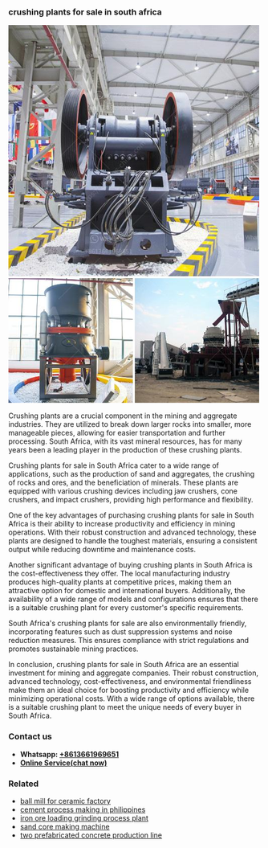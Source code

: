 <h3>crushing plants for sale in south africa</h3><img src='1704791506.jpg' alt=''><p>Crushing plants are a crucial component in the mining and aggregate industries. They are utilized to break down larger rocks into smaller, more manageable pieces, allowing for easier transportation and further processing. South Africa, with its vast mineral resources, has for many years been a leading player in the production of these crushing plants.</p><p>Crushing plants for sale in South Africa cater to a wide range of applications, such as the production of sand and aggregates, the crushing of rocks and ores, and the beneficiation of minerals. These plants are equipped with various crushing devices including jaw crushers, cone crushers, and impact crushers, providing high performance and flexibility. </p><p>One of the key advantages of purchasing crushing plants for sale in South Africa is their ability to increase productivity and efficiency in mining operations. With their robust construction and advanced technology, these plants are designed to handle the toughest materials, ensuring a consistent output while reducing downtime and maintenance costs.</p><p>Another significant advantage of buying crushing plants in South Africa is the cost-effectiveness they offer. The local manufacturing industry produces high-quality plants at competitive prices, making them an attractive option for domestic and international buyers. Additionally, the availability of a wide range of models and configurations ensures that there is a suitable crushing plant for every customer's specific requirements.</p><p>South Africa's crushing plants for sale are also environmentally friendly, incorporating features such as dust suppression systems and noise reduction measures. This ensures compliance with strict regulations and promotes sustainable mining practices.</p><p>In conclusion, crushing plants for sale in South Africa are an essential investment for mining and aggregate companies. Their robust construction, advanced technology, cost-effectiveness, and environmental friendliness make them an ideal choice for boosting productivity and efficiency while minimizing operational costs. With a wide range of options available, there is a suitable crushing plant to meet the unique needs of every buyer in South Africa.</p><h3>Contact us</h3><ul><li><strong>Whatsapp:&nbsp;<a href="https://wa.me/8613661969651">+8613661969651</a></strong></li><li><a href="https://swt.shibang-china.com/?git&amp;zhl&amp;crushing plants for sale in south africa"><strong>Online Service(chat now)</strong></a></li></ul><h3>Related</h3><ul><li><a href='ball mill for ceramic factory.md'>ball mill for ceramic factory</a></li><li><a href='cement process making in philippines.md'>cement process making in philippines</a></li><li><a href='iron ore loading grinding process plant.md'>iron ore loading grinding process plant</a></li><li><a href='sand core making machine.md'>sand core making machine</a></li><li><a href='two prefabricated concrete production line.md'>two prefabricated concrete production line</a></li></ul>